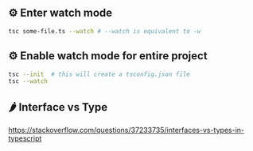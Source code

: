 
## ⚙️ Enter watch mode
```bash
tsc some-file.ts --watch # --watch is equivalent to -w
```

## ⚙️ Enable watch mode for entire project
```bash
tsc --init  # this will create a tsconfig.json file
tsc --watch
```

## 🌶 Interface vs Type
https://stackoverflow.com/questions/37233735/interfaces-vs-types-in-typescript